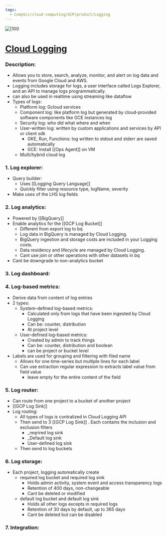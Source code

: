 ```yaml
---
tags:
  - CompSci/cloud-computing/GCP/product/Logging
---
```

![|100](https://files.readme.io/2e5891d-gcp-logging.png)
# [Cloud Logging](https://console.cloud.google.com/logs)
### Description:
- Allows you to store, search, analyze, monitor, and alert on log data and events from Google Cloud and AWS.
- Logging includes storage for logs, a user interface called Logs Explorer, and an API to manage logs programmatically.
- can also be used in realtime using streaming like dataflow
- Types of logs:
	- Platform log: Gcloud services
	- Component log: like platform log but generated by cloud-provided software components like GCE instances log
	- Security log: who did what where and when
	- User-written log: written by custom applications and services by API or client sdk
		- GKE, Run, Functions: log written to stdout and stderr are saved automatically
		- GCE: Install [[Ops Agent]] on VM
	- Multi/hybrid cloud log

### 1. Log explorer:
- Query builder:
	- Uses [[Logging Query Language]]
	- Quickly filter using resource type, logName, severity
- Make uses of the LHS log fields
### 2. Log analytics:
- Powered by [[BigQuery]]
- Enable analytics for the [[GCP Log Bucket]]
	- Different from export log to bq
	- Log data in BigQuery is managed by Cloud Logging.
	- BigQuery ingestion and storage costs are included in your Logging costs.
	- Data residency and lifecycle are managed by Cloud Logging.
	- Cant use join or other operations with other datasets in bq
- Cant be downgrade to non-analytics bucket
### 3. Log dashboard:
### 4. Log-based metrics:
- Derive data from content of log entries
- 2 types:
	- System-defined log-based metrics:
		- Calculated only from logs that have been ingested by Cloud Logging
		- Can be: counter, distribution
		- At project level
	- User-defined log-based metrics:
		- Created by admin to track things
		- Can be: counter, distribution and boolean
		- can be project or bucket level
- Labels are used for grouping and filtering with filed name
	- Allows for one time-series but multiple lines for each label
	- Can use extraction regular expression to extracts label value from field value
		- leave empty for the entire content of the field
### 5. Log router:
- Can route from one project to a bucket of another project
- [[GCP Log Sink]]
- Log routing:
	- All types of logs is contralized in Cloud Logging API
	- Then send to 3 [[GCP Log Sink]] . Each contains the inclusion and exclusion filters
		- \_reqrired log sink
		- \_Default log sink
		- User-defined log sink
	- Then send to log buckets
### 6.  Log storage:
- Each project, logging automatically create
	- required log bucket and required log sink
		- Holds admin activity, system event and access transparency logs
		- Retention of 400 days, non-changeable
		- Cant be deleted or modified
	- default log bucket and default log sink
		- Holds all other logs excepts in required logs
		- Retention of 30 days by default, up to 365 days
		- Cant be deleted but can be disabled
### 7. Integration: